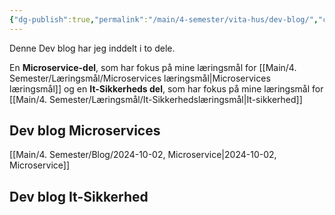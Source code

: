 ```yaml
---
{"dg-publish":true,"permalink":"/main/4-semester/vita-hus/dev-blog/","created":"2024-10-02T09:05:52.700+02:00"}
---
```


Denne Dev blog har jeg inddelt i to dele. 

En **Microservice-del**, som har fokus på mine læringsmål for [[Main/4. Semester/Læringsmål/Microservices læringsmål\|Microservices læringsmål]] og en **It-Sikkerheds del**, som har fokus på mine læringsmål for [[Main/4. Semester/Læringsmål/It-Sikkerhedslæringsmål\|It-sikkerhed]]


## Dev blog Microservices

[[Main/4. Semester/Blog/2024-10-02, Microservice\|2024-10-02, Microservice]]

## Dev blog It-Sikkerhed